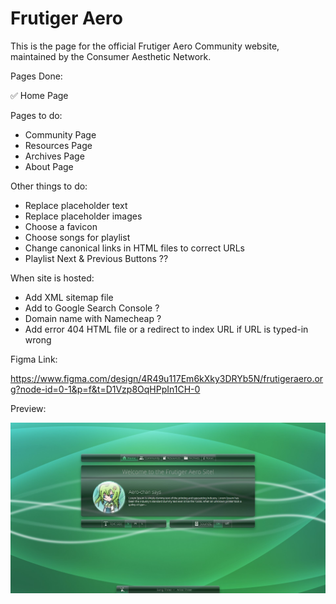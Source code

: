 # Frutiger Aero

This is the page for the official Frutiger Aero Community website, maintained by the Consumer Aesthetic Network.

Pages Done:

✅ Home Page

Pages to do:
- Community Page
- Resources Page
- Archives Page
- About Page

Other things to do:

- Replace placeholder text
- Replace placeholder images
- Choose a favicon
- Choose songs for playlist
- Change canonical links in HTML files to correct URLs
- Playlist Next & Previous Buttons ??

When site is hosted:
- Add XML sitemap file
- Add to Google Search Console ?
- Domain name with Namecheap ?
- Add error 404 HTML file or a redirect to index URL if URL is typed-in wrong

Figma Link:

https://www.figma.com/design/4R49u117Em6kXky3DRYb5N/frutigeraero.org?node-id=0-1&p=f&t=D1Vzp8OqHPpIn1CH-0

Preview:

<img src="thumbnail.jpg" alt="Thumbnail">
